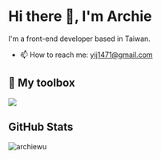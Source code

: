 <h1>Hi there 👋, I'm Archie</h1>

I'm a front-end developer based in Taiwan.


- 📫 How to reach me: 
  yij1471@gmail.com

<h2>🧰 My toolbox</h2>
<div>
  <img src="https://skillicons.dev/icons?i=js,ts,html,css,materialui,react,vite,vitest,nodejs,express,docker,kubernetes,vitest,cypress,git,github,vscode,androidstudio" />
</div>

<h2>GitHub Stats</h2>
<p><img align="left" src="https://github-readme-stats.vercel.app/api/top-langs?username=archiewu&show_icons=true&locale=en&layout=compact&theme=dracula" alt="archiewu" /></p>

